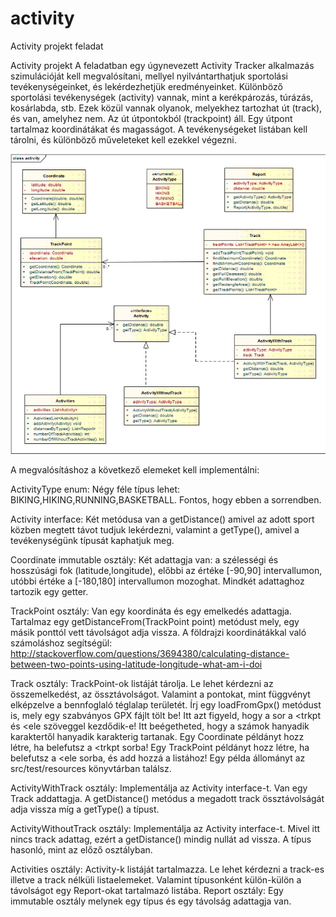 # activity
Activity projekt feladat

Activity projekt
A feladatban egy úgynevezett Activity Tracker alkalmazás szimulációját kell megvalósítani, mellyel nyilvántarthatjuk sportolási tevékenységeinket, és lekérdezhetjük eredményeinket.
Különböző sportolási tevékenységek (activity) vannak, mint a kerékpározás, túrázás, kosárlabda, stb.
Ezek közül vannak olyanok, melyekhez tartozhat út (track), és van, amelyhez nem. Az út útpontokból (trackpoint) áll.
Egy útpont tartalmaz koordinátákat és magasságot. A tevékenységeket listában kell tárolni, és különböző műveleteket kell ezekkel végezni.

![Activity_UML.png](Activity_UML.png)


A megvalósításhoz a következő elemeket kell implementálni:

ActivityType enum: Négy féle típus lehet: BIKING,HIKING,RUNNING,BASKETBALL.
Fontos, hogy ebben a sorrendben.

Activity interface:
Két metódusa van a getDistance() amivel az adott sport közben megtett távot tudjuk lekérdezni, valamint a getType(), amivel a tevékenységünk típusát kaphatjuk meg.

Coordinate immutable osztály:
Két adattagja van: a szélességi és hosszúsági fok (latitude,longitude), előbbi az értéke [-90,90] intervallumon, utóbbi értéke a [-180,180] intervallumon mozoghat. Mindkét adattaghoz tartozik egy getter.

TrackPoint osztály:
Van egy koordináta és egy emelkedés adattagja. Tartalmaz egy getDistanceFrom(TrackPoint point) metódust mely, egy másik ponttól vett távolságot adja vissza. A földrajzi koordinátákkal való számoláshoz segítségül: http://stackoverflow.com/questions/3694380/calculating-distance-between-two-points-using-latitude-longitude-what-am-i-doi

Track osztály:
TrackPoint-ok listáját tárolja. Le lehet kérdezni az összemelkedést, az össztávolságot. Valamint a pontokat, mint függvényt elképzelve a bennfoglaló téglalap területét.
Írj egy loadFromGpx() metódust is, mely egy szabványos GPX fájlt tölt be! Itt azt figyeld, hogy a sor a <trkpt és <ele szöveggel kezdődik-e! Itt beégetheted, hogy a számok hanyadik karaktertől hanyadik karakterig tartanak. Egy Coordinate példányt hozz létre, ha belefutsz a <trkpt sorba! Egy TrackPoint példányt hozz létre, ha belefutsz a <ele sorba, és add hozzá a listához! Egy példa állományt az src/test/resources könyvtárban találsz.

ActivityWithTrack osztály:
Implementálja az Activity interface-t. Van egy Track addattagja. A getDistance() metódus a megadott track össztávolságát adja vissza míg a getType() a típust.

ActivityWithoutTrack osztály:
Implementálja az Activity interface-t. Mivel itt nincs track adattag, ezért a getDistance() mindig nullát ad vissza. A típus hasonló, mint az előző osztályban.

Activities osztály:
Activity-k listáját tartalmazza. Le lehet kérdezni a track-es illetve a track nélküli listaelemeket. Valamint típusonként külön-külön a távolságot egy Report-okat tartalmazó listába.
Report osztály: Egy immutable osztály melynek egy típus és egy távolság adattagja van.
